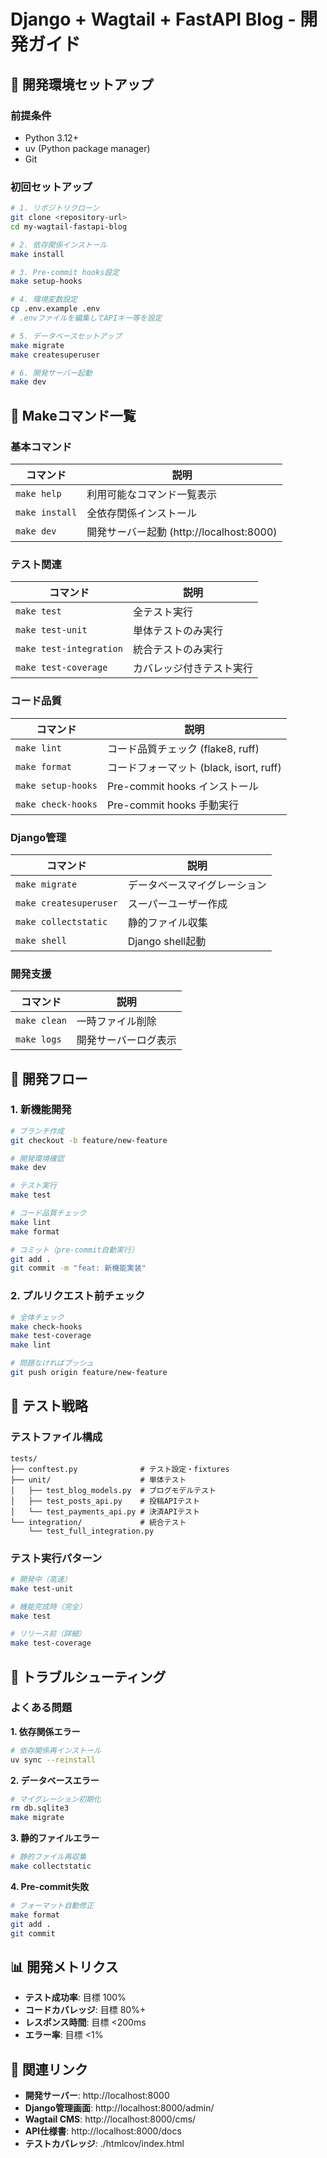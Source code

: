 # Django + Wagtail + FastAPI Blog - 開発ガイド

## 🚀 開発環境セットアップ

### 前提条件
- Python 3.12+
- uv (Python package manager)
- Git

### 初回セットアップ
```bash
# 1. リポジトリクローン
git clone <repository-url>
cd my-wagtail-fastapi-blog

# 2. 依存関係インストール
make install

# 3. Pre-commit hooks設定
make setup-hooks

# 4. 環境変数設定
cp .env.example .env
# .envファイルを編集してAPIキー等を設定

# 5. データベースセットアップ
make migrate
make createsuperuser

# 6. 開発サーバー起動
make dev
```

## 🔧 Makeコマンド一覧

### **基本コマンド**
| コマンド | 説明 |
|---------|------|
| `make help` | 利用可能なコマンド一覧表示 |
| `make install` | 全依存関係インストール |
| `make dev` | 開発サーバー起動 (http://localhost:8000) |

### **テスト関連**
| コマンド | 説明 |
|---------|------|
| `make test` | 全テスト実行 |
| `make test-unit` | 単体テストのみ実行 |
| `make test-integration` | 統合テストのみ実行 |
| `make test-coverage` | カバレッジ付きテスト実行 |

### **コード品質**
| コマンド | 説明 |
|---------|------|
| `make lint` | コード品質チェック (flake8, ruff) |
| `make format` | コードフォーマット (black, isort, ruff) |
| `make setup-hooks` | Pre-commit hooks インストール |
| `make check-hooks` | Pre-commit hooks 手動実行 |

### **Django管理**
| コマンド | 説明 |
|---------|------|
| `make migrate` | データベースマイグレーション |
| `make createsuperuser` | スーパーユーザー作成 |
| `make collectstatic` | 静的ファイル収集 |
| `make shell` | Django shell起動 |

### **開発支援**
| コマンド | 説明 |
|---------|------|
| `make clean` | 一時ファイル削除 |
| `make logs` | 開発サーバーログ表示 |

## 📝 開発フロー

### **1. 新機能開発**
```bash
# ブランチ作成
git checkout -b feature/new-feature

# 開発環境確認
make dev

# テスト実行
make test

# コード品質チェック
make lint
make format

# コミット（pre-commit自動実行）
git add .
git commit -m "feat: 新機能実装"
```

### **2. プルリクエスト前チェック**
```bash
# 全体チェック
make check-hooks
make test-coverage
make lint

# 問題なければプッシュ
git push origin feature/new-feature
```

## 🧪 テスト戦略

### **テストファイル構成**
```
tests/
├── conftest.py              # テスト設定・fixtures
├── unit/                    # 単体テスト
│   ├── test_blog_models.py  # ブログモデルテスト
│   ├── test_posts_api.py    # 投稿APIテスト
│   └── test_payments_api.py # 決済APIテスト
└── integration/             # 統合テスト
    └── test_full_integration.py
```

### **テスト実行パターン**
```bash
# 開発中（高速）
make test-unit

# 機能完成時（完全）
make test

# リリース前（詳細）
make test-coverage
```

## 🔧 トラブルシューティング

### **よくある問題**

**1. 依存関係エラー**
```bash
# 依存関係再インストール
uv sync --reinstall
```

**2. データベースエラー**
```bash
# マイグレーション初期化
rm db.sqlite3
make migrate
```

**3. 静的ファイルエラー**
```bash
# 静的ファイル再収集
make collectstatic
```

**4. Pre-commit失敗**
```bash
# フォーマット自動修正
make format
git add .
git commit
```

## 📊 開発メトリクス

- **テスト成功率**: 目標 100%
- **コードカバレッジ**: 目標 80%+
- **レスポンス時間**: 目標 <200ms
- **エラー率**: 目標 <1%

## 🔗 関連リンク

- **開発サーバー**: http://localhost:8000
- **Django管理画面**: http://localhost:8000/admin/
- **Wagtail CMS**: http://localhost:8000/cms/
- **API仕様書**: http://localhost:8000/docs
- **テストカバレッジ**: ./htmlcov/index.html
